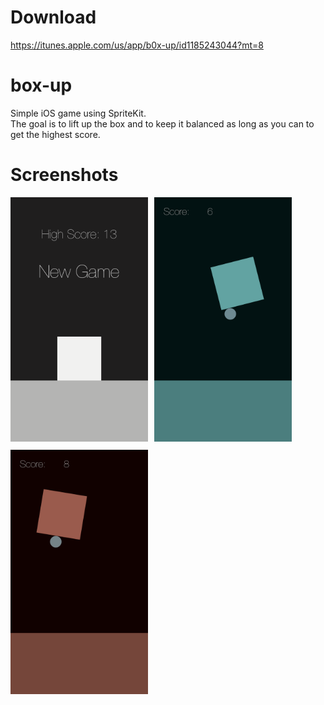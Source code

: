 # Download
https://itunes.apple.com/us/app/b0x-up/id1185243044?mt=8

# box-up
Simple iOS game using SpriteKit.  
The goal is to lift up the box and to keep it balanced as long as you can to get the highest score. 

# Screenshots

<div style="float:left;margin:0 10px 10px 0">
<img src="https://github.com/lypnol/box-up/raw/master/screens/Simulator%20Screen%20Shot%20Dec%209%2C%202016%2C%2011.22.25%20AM.png" width="220" />
</div>
<div style="float:left;margin:0 10px 10px 0">
<img src="https://github.com/lypnol/box-up/raw/master/screens/Simulator%20Screen%20Shot%20Dec%209%2C%202016%2C%2011.22.53%20AM.png" width="220" />
</div>
<div style="float:left;margin:0 10px 10px 0">
<img src="https://github.com/lypnol/box-up/raw/master/screens/Simulator%20Screen%20Shot%20Dec%209%2C%202016%2C%2011.23.08%20AM.png" width="220" />
</div>

